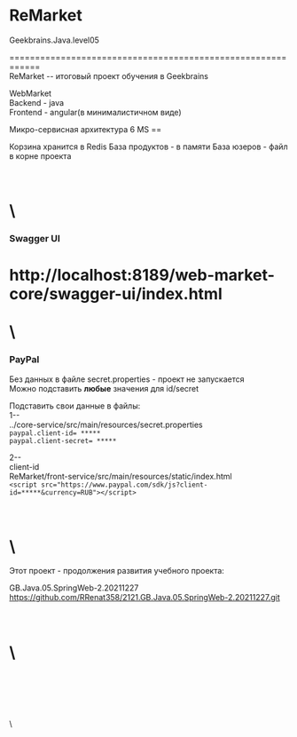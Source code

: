 # ReMarket

Geekbrains.Java.level05  

============================================================   
ReMarket -- итоговый проект обучения в Geekbrains  

WebMarket  
Backend - java  
Frontend - angular(в минималистичном виде)  

Микро-сервисная архитектура
6 MS == 

Корзина хранится в Redis
База продуктов - в памяти
База юзеров - файл в корне проекта


\
\
============================================================   
### Swagger UI  
http://localhost:8189/web-market-core/swagger-ui/index.html  
\
\
============================================================   
### PayPal  
Без данных в файле secret.properties - проект не запускается  
Можно подставить **любые** значения для id/secret

Подставить свои данные в файлы:  
1--  
../core-service/src/main/resources/secret.properties  
`paypal.client-id= ***** `  
`paypal.client-secret= ***** `  

2--  
client-id  
ReMarket/front-service/src/main/resources/static/index.html  
`<script src="https://www.paypal.com/sdk/js?client-id=*****&currency=RUB"></script>`



\
\
============================================================  
Этот проект - продолжения развития учебного проекта:

GB.Java.05.SpringWeb-2.20211227  
https://github.com/RRenat358/2121.GB.Java.05.SpringWeb-2.20211227.git

\
\
============================================================





















\
\
\
\
\
\


